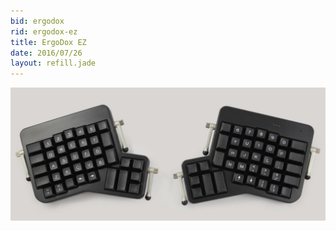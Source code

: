 ```yaml
---
bid: ergodox
rid: ergodox-ez
title: ErgoDox EZ
date: 2016/07/26
layout: refill.jade
---
```


![](ergodoxez.jpg)
